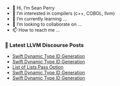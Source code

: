 - 👋 Hi, I’m Sean Perry
- 👀 I’m interested in compilers (c++, COBOL, llvm)
- 🌱 I’m currently learning ...
- 💞️ I’m looking to collaborate on ...
- 📫 How to reach me ...

<!---
s66perry/s66perry is a ✨ special ✨ repository because its `README.md` (this file) appears on your GitHub profile.
You can click the Preview link to take a look at your changes.
--->
### 📕 Latest LLVM Discourse Posts

<!-- DISCOURSE-LLVM:START -->
- [Swift Dynamic Type ID Generation](https://llvm.discourse.group/t/swift-dynamic-type-id-generation/6006/8)
- [Swift Dynamic Type ID Generation](https://llvm.discourse.group/t/swift-dynamic-type-id-generation/6006/7)
- [List of Lists Pass Option](https://llvm.discourse.group/t/list-of-lists-pass-option/5950/2)
- [Swift Dynamic Type ID Generation](https://llvm.discourse.group/t/swift-dynamic-type-id-generation/6006/6)
- [Swift Dynamic Type ID Generation](https://llvm.discourse.group/t/swift-dynamic-type-id-generation/6006/5)
<!-- DISCOURSE-LLVM:END -->
